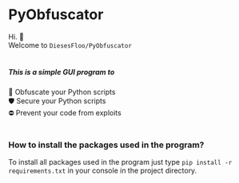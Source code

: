# PyObfuscator
Hi. 👋  
Welcome to `DiesesFloo/PyObfuscator`
<br><br>
##### This is a simple GUI program to 
👾 Obfuscate your Python scripts  
🛡️ Secure your Python scripts  
⛔ Prevent your code from exploits 
<br><br>
### How to install the packages used in the program?  
To install all packages used in the program just type `pip install -r requirements.txt` in your console in the project directory. 

